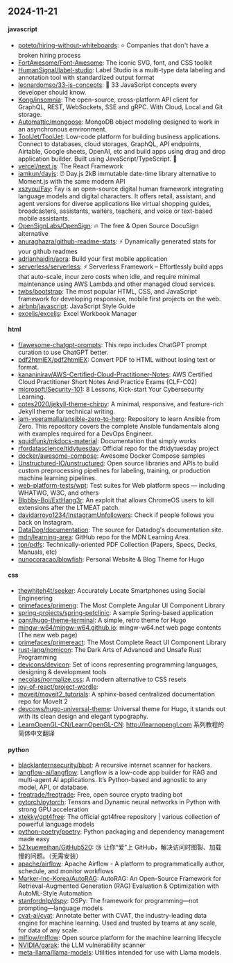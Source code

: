 ## 2024-11-21

#### javascript
* [poteto/hiring-without-whiteboards](https://github.com/poteto/hiring-without-whiteboards): ⭐️ Companies that don't have a broken hiring process
* [FortAwesome/Font-Awesome](https://github.com/FortAwesome/Font-Awesome): The iconic SVG, font, and CSS toolkit
* [HumanSignal/label-studio](https://github.com/HumanSignal/label-studio): Label Studio is a multi-type data labeling and annotation tool with standardized output format
* [leonardomso/33-js-concepts](https://github.com/leonardomso/33-js-concepts): 📜 33 JavaScript concepts every developer should know.
* [Kong/insomnia](https://github.com/Kong/insomnia): The open-source, cross-platform API client for GraphQL, REST, WebSockets, SSE and gRPC. With Cloud, Local and Git storage.
* [Automattic/mongoose](https://github.com/Automattic/mongoose): MongoDB object modeling designed to work in an asynchronous environment.
* [ToolJet/ToolJet](https://github.com/ToolJet/ToolJet): Low-code platform for building business applications. Connect to databases, cloud storages, GraphQL, API endpoints, Airtable, Google sheets, OpenAI, etc and build apps using drag and drop application builder. Built using JavaScript/TypeScript. 🚀
* [vercel/next.js](https://github.com/vercel/next.js): The React Framework
* [iamkun/dayjs](https://github.com/iamkun/dayjs): ⏰ Day.js 2kB immutable date-time library alternative to Moment.js with the same modern API
* [xszyou/Fay](https://github.com/xszyou/Fay): Fay is an open-source digital human framework integrating language models and digital characters. It offers retail, assistant, and agent versions for diverse applications like virtual shopping guides, broadcasters, assistants, waiters, teachers, and voice or text-based mobile assistants.
* [OpenSignLabs/OpenSign](https://github.com/OpenSignLabs/OpenSign): 🔥 The free & Open Source DocuSign alternative
* [anuraghazra/github-readme-stats](https://github.com/anuraghazra/github-readme-stats): ⚡ Dynamically generated stats for your github readmes
* [adrianhajdin/aora](https://github.com/adrianhajdin/aora): Build your first mobile application
* [serverless/serverless](https://github.com/serverless/serverless): ⚡ Serverless Framework – Effortlessly build apps that auto-scale, incur zero costs when idle, and require minimal maintenance using AWS Lambda and other managed cloud services.
* [twbs/bootstrap](https://github.com/twbs/bootstrap): The most popular HTML, CSS, and JavaScript framework for developing responsive, mobile first projects on the web.
* [airbnb/javascript](https://github.com/airbnb/javascript): JavaScript Style Guide
* [exceljs/exceljs](https://github.com/exceljs/exceljs): Excel Workbook Manager

#### html
* [f/awesome-chatgpt-prompts](https://github.com/f/awesome-chatgpt-prompts): This repo includes ChatGPT prompt curation to use ChatGPT better.
* [pdf2htmlEX/pdf2htmlEX](https://github.com/pdf2htmlEX/pdf2htmlEX): Convert PDF to HTML without losing text or format.
* [kananinirav/AWS-Certified-Cloud-Practitioner-Notes](https://github.com/kananinirav/AWS-Certified-Cloud-Practitioner-Notes): AWS Certified Cloud Practitioner Short Notes And Practice Exams (CLF-C02)
* [microsoft/Security-101](https://github.com/microsoft/Security-101): 8 Lessons, Kick-start Your Cybersecurity Learning.
* [cotes2020/jekyll-theme-chirpy](https://github.com/cotes2020/jekyll-theme-chirpy): A minimal, responsive, and feature-rich Jekyll theme for technical writing.
* [iam-veeramalla/ansible-zero-to-hero](https://github.com/iam-veeramalla/ansible-zero-to-hero): Repository to learn Ansible from Zero. This repository covers the complete Ansible fundamentals along with examples required for a DevOps Engineer.
* [squidfunk/mkdocs-material](https://github.com/squidfunk/mkdocs-material): Documentation that simply works
* [rfordatascience/tidytuesday](https://github.com/rfordatascience/tidytuesday): Official repo for the #tidytuesday project
* [docker/awesome-compose](https://github.com/docker/awesome-compose): Awesome Docker Compose samples
* [Unstructured-IO/unstructured](https://github.com/Unstructured-IO/unstructured): Open source libraries and APIs to build custom preprocessing pipelines for labeling, training, or production machine learning pipelines.
* [web-platform-tests/wpt](https://github.com/web-platform-tests/wpt): Test suites for Web platform specs — including WHATWG, W3C, and others
* [Blobby-Boi/ExtHang3r](https://github.com/Blobby-Boi/ExtHang3r): An exploit that allows ChromeOS users to kill extensions after the LTMEAT patch.
* [davidarroyo1234/InstagramUnfollowers](https://github.com/davidarroyo1234/InstagramUnfollowers): Check if people follows you back on Instagram.
* [DataDog/documentation](https://github.com/DataDog/documentation): The source for Datadog's documentation site.
* [mdn/learning-area](https://github.com/mdn/learning-area): GitHub repo for the MDN Learning Area.
* [tpn/pdfs](https://github.com/tpn/pdfs): Technically-oriented PDF Collection (Papers, Specs, Decks, Manuals, etc)
* [nunocoracao/blowfish](https://github.com/nunocoracao/blowfish): Personal Website & Blog Theme for Hugo

#### css
* [thewhiteh4t/seeker](https://github.com/thewhiteh4t/seeker): Accurately Locate Smartphones using Social Engineering
* [primefaces/primeng](https://github.com/primefaces/primeng): The Most Complete Angular UI Component Library
* [spring-projects/spring-petclinic](https://github.com/spring-projects/spring-petclinic): A sample Spring-based application
* [panr/hugo-theme-terminal](https://github.com/panr/hugo-theme-terminal): A simple, retro theme for Hugo
* [mingw-w64/mingw-w64.github.io](https://github.com/mingw-w64/mingw-w64.github.io): mingw-w64.net web page contents (The new web page)
* [primefaces/primereact](https://github.com/primefaces/primereact): The Most Complete React UI Component Library
* [rust-lang/nomicon](https://github.com/rust-lang/nomicon): The Dark Arts of Advanced and Unsafe Rust Programming
* [devicons/devicon](https://github.com/devicons/devicon): Set of icons representing programming languages, designing & development tools
* [necolas/normalize.css](https://github.com/necolas/normalize.css): A modern alternative to CSS resets
* [joy-of-react/project-wordle](https://github.com/joy-of-react/project-wordle): 
* [moveit/moveit2_tutorials](https://github.com/moveit/moveit2_tutorials): A sphinx-based centralized documentation repo for MoveIt 2
* [devcows/hugo-universal-theme](https://github.com/devcows/hugo-universal-theme): Universal theme for Hugo, it stands out with its clean design and elegant typography.
* [LearnOpenGL-CN/LearnOpenGL-CN](https://github.com/LearnOpenGL-CN/LearnOpenGL-CN): http://learnopengl.com 系列教程的简体中文翻译

#### python
* [blacklanternsecurity/bbot](https://github.com/blacklanternsecurity/bbot): A recursive internet scanner for hackers.
* [langflow-ai/langflow](https://github.com/langflow-ai/langflow): Langflow is a low-code app builder for RAG and multi-agent AI applications. It’s Python-based and agnostic to any model, API, or database.
* [freqtrade/freqtrade](https://github.com/freqtrade/freqtrade): Free, open source crypto trading bot
* [pytorch/pytorch](https://github.com/pytorch/pytorch): Tensors and Dynamic neural networks in Python with strong GPU acceleration
* [xtekky/gpt4free](https://github.com/xtekky/gpt4free): The official gpt4free repository | various collection of powerful language models
* [python-poetry/poetry](https://github.com/python-poetry/poetry): Python packaging and dependency management made easy
* [521xueweihan/GitHub520](https://github.com/521xueweihan/GitHub520): 😘 让你“爱”上 GitHub，解决访问时图裂、加载慢的问题。（无需安装）
* [apache/airflow](https://github.com/apache/airflow): Apache Airflow - A platform to programmatically author, schedule, and monitor workflows
* [Marker-Inc-Korea/AutoRAG](https://github.com/Marker-Inc-Korea/AutoRAG): AutoRAG: An Open-Source Framework for Retrieval-Augmented Generation (RAG) Evaluation & Optimization with AutoML-Style Automation
* [stanfordnlp/dspy](https://github.com/stanfordnlp/dspy): DSPy: The framework for programming—not prompting—language models
* [cvat-ai/cvat](https://github.com/cvat-ai/cvat): Annotate better with CVAT, the industry-leading data engine for machine learning. Used and trusted by teams at any scale, for data of any scale.
* [mlflow/mlflow](https://github.com/mlflow/mlflow): Open source platform for the machine learning lifecycle
* [NVIDIA/garak](https://github.com/NVIDIA/garak): the LLM vulnerability scanner
* [meta-llama/llama-models](https://github.com/meta-llama/llama-models): Utilities intended for use with Llama models.
